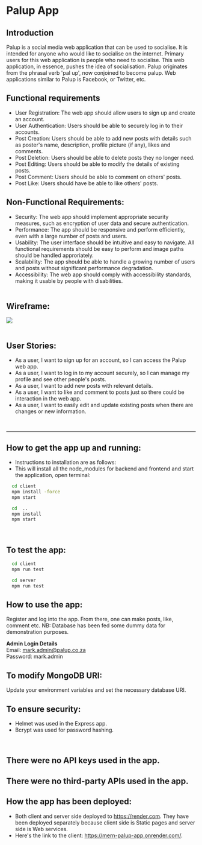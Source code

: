 # Palup App

## Introduction
Palup is a social media web application that can be used to socialise. It is intended for anyone who would like to socialise on the internet. Primary users for this web application is people who need to socialise. This web application, in essence, pushes the idea of socialisation. Palup originates from the phrasal verb 'pal up', now conjoined to become palup. Web applications similar to Palup is Facebook, or Twitter, etc. 

## Functional requirements

- User Registration: The web app should allow users to sign up and create an account.
- User Authentication: Users should be able to securely log in to their accounts.
- Post Creation: Users should be able to add new posts with details such as poster's name, description, profile picture (if any), likes  and comments.
- Post Deletion: Users should be able to delete posts they no longer need.
- Post Editing: Users should be able to modify the details of existing posts.
- Post Comment: Users should be able to comment on others' posts.
- Post Like: Users should have be able to like others' posts.

## Non-Functional Requirements:

- Security: The web app should implement appropriate security measures, such as encryption of user data and secure authentication.
- Performance: The app should be responsive and perform efficiently, even with a large number of posts and users.
- Usability: The user interface should be intuitive and easy to navigate. All functional requirements should be easy to perform and image paths should be handled approriately.
- Scalability: The app should be able to handle a growing number of users and posts without significant performance degradation.
- Accessibility: The web app should comply with accessibility standards, making it usable by people with disabilities. 
<br><br>


## Wireframe: 
<img src="./palup_wireframes.svg">
<br><br>

## User Stories:

- As a user, I want to sign up for an account, so I can access the Palup web app.
- As a user, I want to log in to my account securely, so I can manage my profile and see other people's posts.
- As a user, I want to add new posts with relevant details.
- As a user, I want to like and comment to posts just so there could be interaction in the web app.
- As a user, I want to easily edit and update existing posts when there are changes or new information.

<br>

---

## How to get the app up and running:
- Instructions to installation are as follows:
- This will install all the node_modules for backend and frontend and start the application, open terminal:

```bash
  cd client
  npm install -force
  npm start

  cd  ..
  npm install
  npm start
```
<br>

## To test the app:
```bash
  cd client
  npm run test

  cd server
  npm run test
```

## How to use the app:
Register and log into the app. From there, one can make posts, like, comment etc. NB: Database has been fed some dummy data for demonstration purposes.

**Admin Login Details** <br>
Email: mark.admin@palup.co.za <br>
Password: mark.admin

## To modify MongoDB URI:
 Update your environment variables and set the necessary database URI.
<br>

## To ensure security: 
- Helmet was used in the Express app.
- Bcrypt was used for password hashing.
<br>

## There were no API keys used in the app.
## There were no third-party APIs used in the app.
## How the app has been deployed: 

- Both client and server side deployed to https://render.com. They have been deployed separately because client side is Static pages and server side is Web services.
- Here's the link to the client: https://mern-palup-app.onrender.com/.
